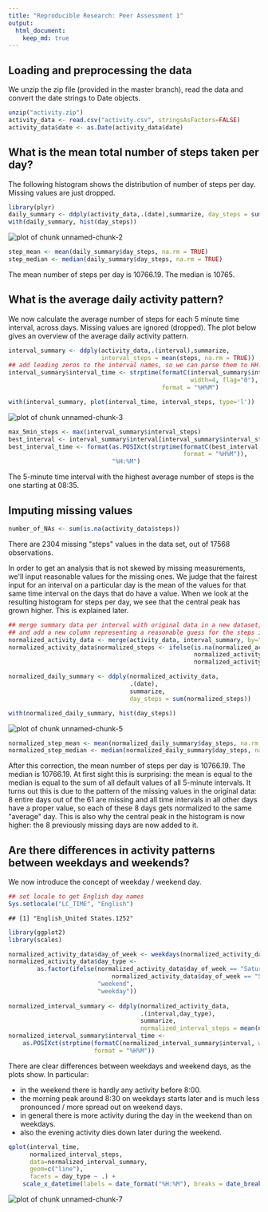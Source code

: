 ```yaml
---
title: "Reproducible Research: Peer Assessment 1"
output: 
  html_document:
    keep_md: true
---
```



## Loading and preprocessing the data

We unzip the zip file (provided in the master branch), read the data and convert the date strings to Date objects.


```r
unzip("activity.zip")
activity_data <- read.csv("activity.csv", stringsAsFactors=FALSE)
activity_data$date <- as.Date(activity_data$date)
```


## What is the mean total number of steps taken per day?

The following histogram shows the distribution of number of steps per day. 
Missing values are just dropped.


```r
library(plyr)
daily_summary <- ddply(activity_data,.(date),summarize, day_steps = sum(steps))
with(daily_summary, hist(day_steps))
```

![plot of chunk unnamed-chunk-2](figure/unnamed-chunk-2-1.png) 

```r
step_mean <- mean(daily_summary$day_steps, na.rm = TRUE)
step_median <- median(daily_summary$day_steps, na.rm = TRUE)
```

The mean number of steps per day is 10766.19. 
The median is 10765.


## What is the average daily activity pattern?

We now calculate the average number of steps for each 5 minute time interval, across days. Missing values are ignored (dropped). The plot below gives an overview of the average daily activity pattern.


```r
interval_summary <- ddply(activity_data,.(interval),summarize, 
                          interval_steps = mean(steps, na.rm = TRUE))
## add leading zeros to the interval names, so we can parse them to HH:MM times
interval_summary$interval_time <- strptime(formatC(interval_summary$interval, 
                                                   width=4, flag="0"),
                                           format = "%H%M")

with(interval_summary, plot(interval_time, interval_steps, type='l'))
```

![plot of chunk unnamed-chunk-3](figure/unnamed-chunk-3-1.png) 

```r
max_5min_steps <- max(interval_summary$interval_steps)
best_interval <- interval_summary$interval[interval_summary$interval_steps == max_5min_steps]
best_interval_time <- format(as.POSIXct(strptime(formatC(best_interval, width=4, flag="0"), 
                                                 format = "%H%M")), 
                             "%H:%M")
```

The 5-minute time interval with the highest average number of steps is the one starting at 08:35.


## Imputing missing values

```r
number_of_NAs <- sum(is.na(activity_data$steps)) 
```


There are 2304 missing "steps" values in the data set, out of 17568 observations.

In order to get an analysis that is not skewed by missing measurements, we'll input reasonable values for the missing ones. We judge that the fairest input for an interval on a particular day is the mean of the values for that same time interval on the days that do have a value. When we look at the resulting histogram for steps per day, we see that the central peak has grown higher. This is explained later.



```r
## merge summary data per interval with original data in a new dataset, 
## and add a new column representing a reasonable guess for the steps in that interval
normalized_activity_data <- merge(activity_data, interval_summary, by="interval")
normalized_activity_data$normalized_steps <- ifelse(is.na(normalized_activity_data$steps), 
                                                    normalized_activity_data$interval_steps, 
                                                    normalized_activity_data$steps)

normalized_daily_summary <- ddply(normalized_activity_data,
                                  .(date),
                                  summarize, 
                                  day_steps = sum(normalized_steps))

with(normalized_daily_summary, hist(day_steps))
```

![plot of chunk unnamed-chunk-5](figure/unnamed-chunk-5-1.png) 

```r
normalized_step_mean <- mean(normalized_daily_summary$day_steps, na.rm = TRUE)
normalized_step_median <- median(normalized_daily_summary$day_steps, na.rm = TRUE)
```

After this correction, the mean number of steps per day is 10766.19. The median is 10766.19. 
At first sight this is surprising: the mean is equal to the median is equal to the sum of all default values of all 5-minute intervals. It turns out this is due to the pattern of the missing values in the original data: 8 entire days out of the 61 are missing and all time intervals in all other days have a proper value, so each of these 8 days gets normalized to the same "average" day. This is also why the central peak in the histogram is now higher: the 8 previously missing days are now added to it.

## Are there differences in activity patterns between weekdays and weekends?

We now introduce the concept of weekday / weekend day.


```r
## set locale to get English day names
Sys.setlocale("LC_TIME", "English")
```

```
## [1] "English_United States.1252"
```

```r
library(ggplot2)
library(scales)

normalized_activity_data$day_of_week <- weekdays(normalized_activity_data$date)
normalized_activity_data$day_type <- 
        as.factor(ifelse(normalized_activity_data$day_of_week == "Saturday" | 
                             normalized_activity_data$day_of_week == "Sunday", 
                         "weekend", 
                         "weekday"))
   
normalized_interval_summary <- ddply(normalized_activity_data,
                                     .(interval,day_type),
                                     summarize, 
                                     normalized_interval_steps = mean(normalized_steps))
normalized_interval_summary$interval_time <- 
    as.POSIXct(strptime(formatC(normalized_interval_summary$interval, width=4, flag="0"), 
                        format = "%H%M"))
```

There are clear differences between weekdays and weekend days, as the plots show. In particular:
* in the weekend there is hardly any activity before 8:00.
* the morning peak around 8:30 on weekdays starts later and is much less pronounced / more spread out on weekend days. 
* in general there is more activity during the day in the weekend than on weekdays.
* also the evening activity dies down later during the weekend.


```r
qplot(interval_time, 
      normalized_interval_steps, 
      data=normalized_interval_summary, 
      geom=c("line"), 
      facets = day_type ~ .) +
    scale_x_datetime(labels = date_format("%H:%M"), breaks = date_breaks("2 hours"))
```

![plot of chunk unnamed-chunk-7](figure/unnamed-chunk-7-1.png) 

